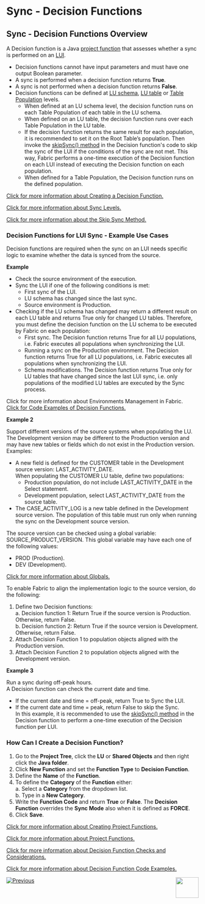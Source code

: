# Sync - Decision Functions

## Sync - Decision Functions Overview

A Decision function is a Java [project function](/articles/07_table_population/08_project_functions.md) that assesses whether a sync is performed on an [LUI](/articles/01_fabric_overview/02_fabric_glossary.md#lui).
* Decision functions cannot have input parameters and must have one output Boolean parameter.
* A sync is performed when a decision function returns **True**.
* A sync is not performed when a decision function returns **False**.
* Decision functions can be defined at [LU schema](/articles/03_logical_units/03_LU_schema_window.md), [LU table](/articles/06_LU_tables/01_LU_tables_overview.md) or [Table Population](/articles/07_table_population/01_table_population_overview.md) levels.
  * When defined at an LU schema level, the decision function runs on each Table Population of each table in the LU schema.  
  * When defined on an LU table, the decision function runs over each Table Population in the LU table.
  * If the decision function returns the same result for each population, it is recommended to set it on the Root Table’s population. Then invoke the [skipSync() method](/articles/14_sync_LU_instance/09_skip_sync.md) in the Decision function's code to skip the sync of the LUI if the conditions of the sync are not met. This way, Fabric performs a one-time execution of the Decision function on each LUI instead of executing the Decision function on each population. 
  * When defined for a Table Population, the Decision function runs on the defined population.

[Click for more information about Creating a Decision Function.](/articles/14_sync_LU_instance/05_sync_decision_functions.md#how-can-i-create-a-decision-function)

[Click for more information about Sync Levels.](/articles/14_sync_LU_instance/07_sync_levels.md)

[Click for more information about the Skip Sync Method.](/articles/14_sync_LU_instance/09_skip_sync.md)

### Decision Functions for LUI Sync - Example Use Cases
Decision functions are required when the sync on an LUI needs specific logic to examine whether the data is synced from the source.

**Example** 
* Check the source environment of the execution.
* Sync the LUI if one of the following conditions is met:
  * First sync of the LUI.
  * LU schema has changed since the last sync.
  * Source environment is Production.
* Checking if the LU schema has changed may return a different result on each LU table and returns True only for changed LU tables. Therefore, you must define the decision function on the LU schema to be executed by Fabric on each population:
  * First sync. The Decision function returns True for all LU populations, i.e. Fabric executes all populations when synchronizing the LUI.
  * Running a sync on the Production environment. The Decision function returns True for all LU populations, i.e. Fabric executes all populations when synchronizing the LUI.
  * Schema modifications. The Decision function returns True only for LU tables that have changed since the last LUI sync, i.e. only populations of the modified LU tables are executed by the Sync process.

Click for more information about Environments Management in Fabric.\
[Click for Code Examples of Decision Functions.](/articles/14_sync_LU_instance/06_sync_decision_functions_recommendations.md#decision-functions---code-examples)

**Example 2**

Support different versions of the source systems when populating the LU. 
The Development version may be different to the Production version and may have new tables or fields which do not exist in the Production version.\
Examples:
* A new field is defined for the CUSTOMER table in the Development source version: LAST_ACTIVITY_DATE.\
     When populating the CUSTOMER LU table, define two populations:
  * Production population, do not include LAST_ACTIVITY_DATE in the Select statement.
  * Development population, select LAST_ACTIVITY_DATE from the source table.
* The CASE_ACTIVITY_LOG is a new table defined in the Development source version. The population of this table must run only when running the sync on the Development source version.

The source version can be checked using a global variable: SOURCE_PRODUCT_VERSION. This global variable may have each one of the following values: 
* PROD (Production). 
* DEV (Development).

[Click for more information about Globals.](/articles/08_globals/01_globals_overview.md)

To enable Fabric to align the implementation logic to the source version, do the following:
1. Define two Decision functions:\
    a. Decision function 1: Return True if the source version is Production. Otherwise, return False.\
    b. Decision function 2: Return True if the source version is Development. Otherwise, return False.
2. Attach Decision Function 1 to population objects aligned with the Production version.
3. Attach Decision Function 2 to population objects aligned with the Development version.

**Example 3**

Run a sync during off-peak hours.  
A Decision function can check the current date and time. 
* If the current date and time = off-peak, return True to Sync the LUI.
* If the current date and time = peak, return False to skip the Sync.\
In this example, it is recommended to use the [skipSync() method](/articles/14_sync_LU_instance/09_skip_sync.md) in the Decision function to perform a one-time execution of the Decision function per LUI.

<studio>

### How Can I Create a Decision Function?

1.	Go to the **Project Tree**, click the **LU** or **Shared Objects** and then right click the **Java folder**.
2.	Click **New Function** and set the **Function Type** to **Decision Function**.
3.	Define the **Name** of the **Function**.
4.	To define the **Category** of the **Function** either:\
     a. Select a **Category** from the dropdown list.\
     b. Type in a **New Category**.
5.	Write the **Function Code** and return **True** or **False**. The **Decision Function** overrides the **Sync Mode** also when it is defined as **FORCE**. 
6.	Click **Save**.

</studio>

<web>

[Click for more information about Creating Project Functions.](/articles/07_table_population/10_creating_a_project_function.md)

</web>

[Click for more information about Project Functions.](/articles/07_table_population/08_project_functions.md)

[Click for more information about Decision Function Checks and Considerations.](/articles/14_sync_LU_instance/06_sync_decision_functions_recommendations.md)

[Click for more information about Decision Function Code Examples.](/articles/14_sync_LU_instance/06_sync_decision_functions_recommendations.md#decision-functions---code-examples)

[![Previous](https://github.com/k2view-academy/K2View-Academy/blob/master/articles/images/Previous.png)](/articles/14_sync_LU_instance/04_sync_methods.md)[<img align="right" width="60" height="54" src="/articles/images/Next.png">](/articles/14_sync_LU_instance/06_sync_decision_functions_recommendations.md)

















